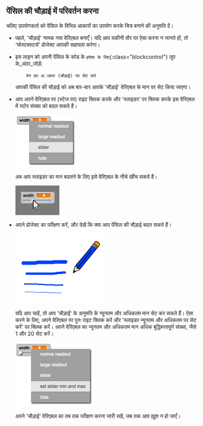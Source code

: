 ## पेंसिल की चौड़ाई में परिवर्तन करना

चलिए उपयोगकर्ता को पेंसिल के विभिन्न आकारों का उपयोग करके चित्र बनाने की अनुमति दें।



+ पहले, 'चौड़ाई' नामक नया वेरिएबल बनाएँ। यदि आप यकीनी तौर पर ऐसा करना न जानते हों, तो 'घोस्टबस्टर्स' प्रोजेक्ट आपकी सहायता करेगा।

+ इस लाइन को अपनी पेंसिल के कोड के `हमेशा के लिए`{:class="blockcontrol"} लूप के_अंदर_जोड़ें:

	```blocks
		पेन का अाकार (चौड़ाई) पर सेट करे
	```

	आपकी पेंसिल की चौड़ाई को अब बार-बार आपके 'चौड़ाई' वेरिएबल के मान पर सेट किया जाएगा।

+ आप अपने वेरिएबल पर  (स्टेज पर) राइट क्लिक करके और 'स्लाइडर' पर क्लिक करके इस वेरिएबल में स्टोर संख्या को बदल सकते हैं।

	![screenshot](images/paint-slider.png)

	अब आप स्लाइडर का मान बदलने के लिए इसे वेरिएबल के नीचे खींच  सकते हैं।

	![screenshot](images/paint-slider-change.png)

+ अपने प्रोजेक्ट का परीक्षण करें, और देखें कि क्या आप पेंसिल की चौड़ाई बदल सकते हैं।

	![screenshot](images/paint-width-test.png)

	यदि आप चाहें, तो आप 'चौड़ाई' के अनुमति के न्यूनतम और अधिकतम मान सेट कर सकते हैं। ऐसा करने के लिए, अपने वेरिएबल पर पुनः राइट क्लिक करें और 'स्लाइडर न्यूनतम और अधिकतम पर सेट करें' पर क्लिक करें। अपने वेरिएबल का न्यूनतम और अधिकतम मान अधिक बुद्धिमत्तापूर्ण संख्या, जैसे 1 और 20 सेट करें।

	![screenshot](images/paint-slider-max.png)

	अपने 'चौड़ाई' वेरिएबल का तब तक परीक्षण करना जारी रखें, जब तक आप ख़ुश न हो जाएँ।



